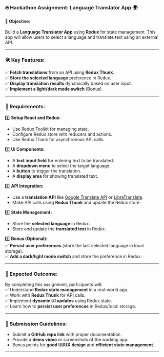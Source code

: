 
### **🔥 Hackathon Assignment: Language Translator App 🌍**  

#### **📌 Objective:**  
Build a **Language Translator App** using **Redux** for state management. This app will allow users to select a language and translate text using an external API.  

---

### **🛠 Key Features:**  

✅ **Fetch translations** from an API using **Redux Thunk**.  
✅ **Store the selected language** preference in Redux.  
✅ **Display translation results** dynamically based on user input.  
✅ **Implement a light/dark mode switch** (Bonus).  

---

### **📑 Requirements:**  

1️⃣ **Setup React and Redux:**  
   - Use Redux Toolkit for managing state.  
   - Configure Redux store with reducers and actions.  
   - Use Redux Thunk for asynchronous API calls.  

2️⃣ **UI Components:**  
   - A **text input field** for entering text to be translated.  
   - A **dropdown menu** to select the target language.  
   - A **button** to trigger the translation.  
   - A **display area** for showing translated text.  

3️⃣ **API Integration:**  
   - Use a **translation API** like [Google Translate API](https://cloud.google.com/translate) or [LibreTranslate](https://libretranslate.com/).  
   - Make API calls using **Redux Thunk** and update the Redux store.  

4️⃣ **State Management:**  
   - Store the **selected language** in Redux.  
   - Store and update the **translated text** in Redux.  

5️⃣ **Bonus (Optional):**  
   ✅ **Persist user preferences** (store the last selected language in local storage).  
   ✅ **Add a dark/light mode switch** and store the preference in Redux.  

---

### **🎯 Expected Outcome:**  
By completing this assignment, participants will:  
✅ Understand **Redux state management** in a real-world app.  
✅ Work with **Redux Thunk** for API calls.  
✅ Implement **dynamic UI updates** using Redux state.  
✅ Learn how to **persist user preferences** in Redux/local storage.  

---

### **🚀 Submission Guidelines:**  
- Submit a **GitHub repo link** with proper documentation.  
- Provide a **demo video** or screenshots of the working app.  
- Bonus points for **good UI/UX design** and **efficient state management**.  

---
